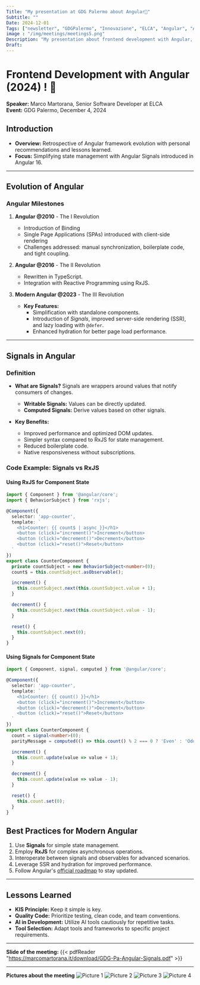```yaml
---
Title: "My presentation at GDG Palermo about Angular🚀"
Subtitle: ""
Date: 2024-12-01
Tags: ["newsletter", "GDGPalermo", "Innovazione", "ELCA", "Angular", "AI", "Kubernetes", "Sviluppo", "Palermo"]
image : "/img/meetings/meetings5.png"
Description: "My presentation about frontend development with Angular, highlighting the powerful new Signals API. Asort of Back to the Future trip talking about the evolution of this framework during the event organized by GDG in Palermo on December 4th 2024."
Draft: 
---
```


# Frontend Development with Angular (2024) ! 🚀
**Speaker:** Marco Martorana, Senior Software Developer at ELCA  
**Event:** GDG Palermo, December 4, 2024  

## Introduction

- **Overview:** Retrospective of Angular framework evolution with personal recommendations and lessons learned.  
- **Focus:** Simplifying state management with Angular Signals introduced in Angular 16.  

---

## **Evolution of Angular**

### Angular Milestones

1. **Angular @2010** - The I Revolution
    - Introduction of Binding
    - Single Page Applications (SPAs) introduced with client-side rendering
    - Challenges addressed: manual synchronization, boilerplate code, and tight coupling.

2. **Angular @2016** - The II Revolution
    - Rewritten in TypeScript.
    - Integration with Reactive Programming using RxJS.

3. **Modern Angular @2023** - The III Revolution
   - **Key Features:** 
     - Simplification with standalone components.
     - Introduction of *Signals*, improved server-side rendering (SSR), and lazy loading with `@defer`.
     - Enhanced hydration for better page load performance.

---

## **Signals in Angular**

### Definition

- **What are Signals?**
  Signals are wrappers around values that notify consumers of changes.  
  - **Writable Signals:** Values can be directly updated.
  - **Computed Signals:** Derive values based on other signals.

- **Key Benefits:**
  - Improved performance and optimized DOM updates.
  - Simpler syntax compared to RxJS for state management.
  - Reduced boilerplate code.
  - Native responsiveness without subscriptions.

### Code Example: Signals vs RxJS

#### Using RxJS for Component State

```typescript
import { Component } from '@angular/core';
import { BehaviorSubject } from 'rxjs';

@Component({
  selector: 'app-counter',
  template: `
    <h1>Counter: {{ count$ | async }}</h1>
    <button (click)="increment()">Increment</button>
    <button (click)="decrement()">Decrement</button>
    <button (click)="reset()">Reset</button>
  `
})
export class CounterComponent {
  private countSubject = new BehaviorSubject<number>(0);
  count$ = this.countSubject.asObservable();

  increment() {
    this.countSubject.next(this.countSubject.value + 1);
  }

  decrement() {
    this.countSubject.next(this.countSubject.value - 1);
  }

  reset() {
    this.countSubject.next(0);
  }
}
```

#### Using Signals for Component State

```typescript
import { Component, signal, computed } from '@angular/core';

@Component({
  selector: 'app-counter',
  template: `
    <h1>Counter: {{ count() }}</h1>
    <button (click)="increment()">Increment</button>
    <button (click)="decrement()">Decrement</button>
    <button (click)="reset()">Reset</button>
  `
})
export class CounterComponent {
  count = signal<number>(0);
  parityMessage = computed(() => this.count() % 2 === 0 ? 'Even' : 'Odd');

  increment() {
    this.count.update(value => value + 1);
  }

  decrement() {
    this.count.update(value => value - 1);
  }

  reset() {
    this.count.set(0);
  }
}
```


## **Best Practices for Modern Angular**

1. Use **Signals** for simple state management.
2. Employ **RxJS** for complex asynchronous operations.
3. Interoperate between signals and observables for advanced scenarios.
4. Leverage SSR and hydration for improved performance.
5. Follow Angular's [official roadmap](https://angular.dev/roadmap) to stay updated.

---

## **Lessons Learned**

- **KIS Principle:** Keep it simple is key.  
- **Quality Code:** Prioritize testing, clean code, and team conventions.  
- **AI in Development:** Utilize AI tools cautiously for repetitive tasks.  
- **Tool Selection:** Adapt tools and frameworks to specific project requirements.

---
**Slide of the meeting:**
{{< pdfReader "https://marcomartorana.it/download/GDG-Pa-Angular-Signals.pdf" >}}

---
**Pictures about the meeting**
![Picture 1](https://marcomartorana.it/img/meetings/gdg-palermo/photo_1.jpg "Picture 1")
![Picture 2](https://marcomartorana.it/img/meetings/gdg-palermo/photo_2.jpg "Picture 2")
![Picture 3](https://marcomartorana.it/img/meetings/gdg-palermo/photo_3.jpg "Picture 3")
![Picture 4](https://marcomartorana.it/img/meetings/gdg-palermo/photo_4.png "Picture 4")